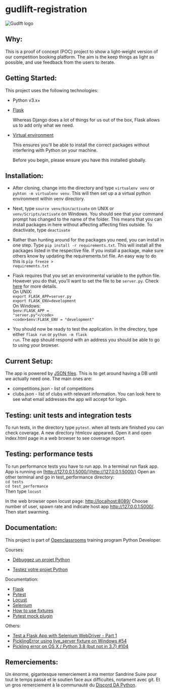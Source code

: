 # gudlift-registration

![Gudlft logo](https://user.oc-static.com/upload/2020/09/22/16007798203635_P9.png "Gudlft logo")

Why:
---


This is a proof of concept (POC) project to show a light-weight version of our competition booking platform. The aim is the keep things as light as possible, and use feedback from the users to iterate.

Getting Started:
---

This project uses the following technologies:

* Python v3.x+

* [Flask](https://flask.palletsprojects.com/en/1.1.x/)

    Whereas Django does a lot of things for us out of the box, Flask allows us to add only what we need. 
     

* [Virtual environment](https://virtualenv.pypa.io/en/stable/installation.html)

    This ensures you'll be able to install the correct packages without interfering with Python on your machine.

    Before you begin, please ensure you have this installed globally. 


Installation:
---

- After cloning, change into the directory and type <code>virtualenv venv</code> or <code>pyhton -m virtualenv venv</code>. This will then set up a a virtual python environment within venv directory.

- Next, type <code>source venv/bin/activate</code> on UNIX or <code> venv/Scripts/activate</code> on Windows. You should see that your command prompt has changed to the name of the folder. This means that you can install packages in here without affecting affecting files outside. To deactivate, type <code>deactivate</code>

- Rather than hunting around for the packages you need, you can install in one step. Type <code>pip install -r requirements.txt</code>. This will install all the packages listed in the respective file. If you install a package, make sure others know by updating the requirements.txt file. An easy way to do this is <code>pip freeze > requirements.txt</code>

- Flask requires that you set an environmental variable to the python file. However you do that, you'll want to set the file to be <code>server.py</code>. Check [here](https://flask.palletsprojects.com/en/1.1.x/quickstart/#a-minimal-application) for more details.   
    On UNIX:   
    <code>export FLASK_APP=server.py</code>   
    <code>export FLASK_ENV=development</code>  
    On Windows:  
    <code>$env:FLASK_APP = "server.py"</code>   
    <code>$env:FLASK_ENV = "development"</code>

- You should now be ready to test the application. In the directory, type either <code>flask run</code> or <code>python -m flask run</code>. The app should respond with an address you should be able to go to using your browser.

Current Setup:
----

The app is powered by [JSON files](https://www.tutorialspoint.com/json/json_quick_guide.htm). This is to get around having a DB until we actually need one. The main ones are:
     
* competitions.json - list of competitions
* clubs.json - list of clubs with relevant information. You can look here to see what email addresses the app will accept for login.

Testing: unit tests and integration tests
---

To run tests, in the directory type <code>pytest</code>.
when all tests are finished you can check coverage. A new directory htmlcov appeared. Open it and open index.html page in a web browser to see coverage report.

Testing: performance tests
---

To run performance tests you have to run app. In a terminal run flask app. App is running on [http://127.0.0.1:5000/](http://127.0.0.1:5000/)
    Open an other terminal and go in test_performance directory:  
    <code>cd tests</code>  
    <code>cd test_performance</code>  
    Then type <code>locust</code>
    
In the web browser open locust page: [http://localhost:8089/](http://localhost:8089/)
Choose number of user, spawn rate and indicate host app http://127.0.0.1:5000/. Then start swarming.

Documentation:
---

This project is part of [Openclassrooms](https://openclassrooms.com/fr/) training program Python Developer.

Courses:  
- [Débuggez un projet Python](https://openclassrooms.com/en/courses/7155851-debuggez-un-projet-python)

- [Testez votre projet Python](https://openclassrooms.com/en/courses/7155841-testez-votre-projet-python)

 Documentation:  
- [Flask](https://flask.palletsprojects.com/en/1.1.x/)
- [Pytest](https://he-arc.github.io/livre-python/pytest/index.html)
- [Locust](https://docs.locust.io/en/stable/index.html)
- [Selenium](https://selenium-python.readthedocs.io/index.html)
- [How to use fixtures](https://docs.pytest.org/en/latest/how-to/fixtures.html#how-to-fixtures)
- [Pytest mock plugin](https://pypi.org/project/pytest-mock/)

Others:
- [Test a Flask App with Selenium WebDriver - Part 1](https://scotch.io/tutorials/test-a-flask-app-with-selenium-webdriver-part-1)
- [PicklingError using live_server fixture on Windows #54](https://github.com/pytest-dev/pytest-flask/issues/54)
- [Pickling error on OS X / Python 3.8 (but not in 3.7) #104](https://github.com/pytest-dev/pytest-flask/issues/104)  

Remerciements:
---

Un énorme, gigantesque remerciement à ma mentor Sandrine Suire pour tout le temps passé et le soutien face aux difficultés, notament avec git.
Et un gros remerciement à la communauté du [Discord DA Python](http://discord.pythonclassmates.org/). 

